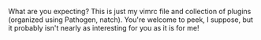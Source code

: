 What are you expecting? This is just my vimrc file and collection of plugins (organized using Pathogen, natch). You're welcome to peek, I suppose, but it probably isn't nearly as interesting for you as it is for me!
